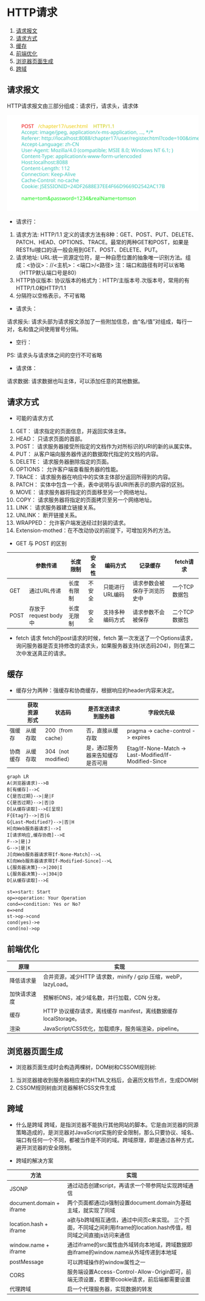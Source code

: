 # HTTP请求

1. [请求报文](#请求报文)
2. [请求方式](#请求方式)
3. [缓存](#缓存)
4. [前端优化](#前端优化)
5. [浏览器页面生成](#浏览器页面生成)
6. [跨域](#跨域)

## 请求报文
HTTP请求报文由三部分组成：请求行，请求头，请求体

![HTTPrequest](HTTPrequest.svg)

* 请求行：

1. 请求方法: HTTP/1.1 定义的请求方法有8种：GET、POST、PUT、DELETE、PATCH、HEAD、OPTIONS、TRACE。最常的两种GET和POST，如果是RESTful接口的话一般会用到GET、POST、DELETE、PUT。
2. 请求地址: URL:统一资源定位符，是一种自愿位置的抽象唯一识别方法。组成：<协议>：//<主机>：<端口>/<路径> 注：端口和路径有时可以省略（HTTP默认端口号是80）
3. HTTP协议版本: 协议版本的格式为：HTTP/主版本号.次版本号，常用的有HTTP/1.0和HTTP/1.1
4. 分隔符以空格表示，不可省略

* 请求头：

请求报头: 请求头部为请求报文添加了一些附加信息，由“名/值”对组成，每行一对，名和值之间使用冒号分隔。

* 空行：

PS: 请求头与请求体之间的空行不可省略

* 请求体：

请求数据: 请求数据也叫主体，可以添加任意的其他数据。 

## 请求方式
* 可能的请求方式
1. GET： 请求指定的页面信息，并返回实体主体。
2. HEAD： 只请求页面的首部。
3. POST： 请求服务器接受所指定的文档作为对所标识的URI的新的从属实体。
4. PUT： 从客户端向服务器传送的数据取代指定的文档的内容。
5. DELETE： 请求服务器删除指定的页面。
6. OPTIONS： 允许客户端查看服务器的性能。
7. TRACE： 请求服务器在响应中的实体主体部分返回所得到的内容。
8. PATCH： 实体中包含一个表，表中说明与该URI所表示的原内容的区别。
9. MOVE： 请求服务器将指定的页面移至另一个网络地址。
10. COPY： 请求服务器将指定的页面拷贝至另一个网络地址。
11. LINK： 请求服务器建立链接关系。
12. UNLINK： 断开链接关系。
13. WRAPPED： 允许客户端发送经过封装的请求。
14. Extension-mothed：在不改动协议的前提下，可增加另外的方法。

* GET 与 POST 的区别

| | 参数传递 | 长度限制 | 安全性 | 编码方式 | 记录缓存 |fetch请求 |
| ---| ---| ---| ---| ---| ---| ---|
| GET| 通过URL传递 | 长度有限制 | 不安全 | 只能进行URL编码 | 请求参数会被保存于浏览历史中 | 一个TCP数据包 |
| POST| 存放于request body中 |  长度无限制 | 安全 | 支持多种编码方式 | 请求参数不会被保存 | 二个TCP数据包 |

* fetch 请求
fetch的post请求的时候，fetch 第一次发送了一个Options请求，询问服务器是否支持修改的请求头，如果服务器支持(状态码204)，则在第二次中发送真正的请求。

## 缓存

* 缓存分为两种：强缓存和协商缓存，根据响应的header内容来决定。

| | 获取资源形式| 状态码| 是否发送请求到服务器| 字段优先级|
| ---| ---| ---| ---| ---|
| 强缓存| 从缓存取| 200（from cache）| 否，直接从缓存取 | pragma -> cache-control -> expires|
| 协商缓存| 从缓存取| 304（not modified）| 是，通过服务器来告知缓存是否可用| Etag/If-None-Match -> Last-Modified/If-Modified-Since|

```mermaid
graph LR
A(浏览器请求)-->B
B[有缓存]-->C
C{是否过期}-->|是|F
C{是否过期}-->|否|D
D[从缓存读取]-->E[呈现]
F{Etag?}-->|否|G
G{Last-Modified?}-->|否|H
H[向Web服务器请求]-->I
I[请求响应,缓存协商]-->E
F-->|是|J
G-->|是|K
J[向Web服务器请求带If-None-Match]-->L
K[向Web服务器请求带If-Modified-Since]-->L
L{服务器决策}-->|200|I
L{服务器决策}-->|304|D
D[从缓存读取]-->E
```

```flow
st=>start: Start
op=>operation: Your Operation
cond=>condition: Yes or No?
e=>end
st->op->cond
cond(yes)->e
cond(no)->op
```


## 前端优化

| 原理 | 实现 |
| -| -|
| 降低请求量| 合并资源，减少HTTP 请求数，minify / gzip 压缩，webP，lazyLoad。|
| 加快请求速度| 预解析DNS，减少域名数，并行加载，CDN 分发。|
| 缓存| HTTP 协议缓存请求，离线缓存 manifest，离线数据缓存localStorage。|
| 渲染| JavaScript/CSS优化，加载顺序，服务端渲染，pipeline。|

## 浏览器页面生成
* 浏览器页面生成时会构造两棵树，DOM树和CSSOM规则树:
1. 当浏览器接收到服务器相应来的HTML文档后，会遍历文档节点，生成DOM树
2. CSSOM规则树由浏览器解析CSS文件生成

## 跨域

* 什么是跨域
跨域，是指浏览器不能执行其他网站的脚本。它是由浏览器的同源策略造成的，是浏览器对JavaScript实施的安全限制，那么只要协议、域名、端口有任何一个不同，都被当作是不同的域。跨域原理，即是通过各种方式，避开浏览器的安全限制。

* 跨域的解决方案

| 方法| 实现|
|-|-|
| JSONP| 通过动态创建script，再请求一个带参网址实现跨域通信|
| document.domain + iframe| 两个页面都通过js强制设置document.domain为基础主域，就实现了同域|
| location.hash + iframe| a欲与b跨域相互通信，通过中间页c来实现。 三个页面，不同域之间利用iframe的location.hash传值，相同域之间直接js访问来通信|
| window.name + iframe| 通过iframe的src属性由外域转向本地域，跨域数据即由iframe的window.name从外域传递到本地域|
| postMessage| 可以跨域操作的window属性之一|
| CORS| 服务端设置Access-Control-Allow-Origin即可，前端无须设置，若要带cookie请求，前后端都需要设置|
| 代理跨域| 启一个代理服务器，实现数据的转发|
